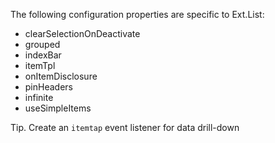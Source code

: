 <p>
The following configuration properties are specific to Ext.List:
</p>

<ul>
<li>clearSelectionOnDeactivate</li>
<li>grouped</li>
<li>indexBar</li>
<li>itemTpl</li>
<li>onItemDisclosure</li>
<li>pinHeaders</li>
<li>infinite</li>
<li>useSimpleItems</li>
</ul>

<div class="block">
<span class="tip content">Tip.</span>
Create an <code>itemtap</code> event listener for data drill-down
</div>


